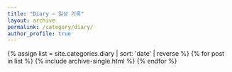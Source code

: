 ```yaml
---
title: "Diary — 일상 기록"
layout: archive
permalink: /category/diary/
author_profile: true
---
```


{% assign list = site.categories.diary | sort: 'date' | reverse %}
{% for post in list %}
  {% include archive-single.html %}
{% endfor %}
